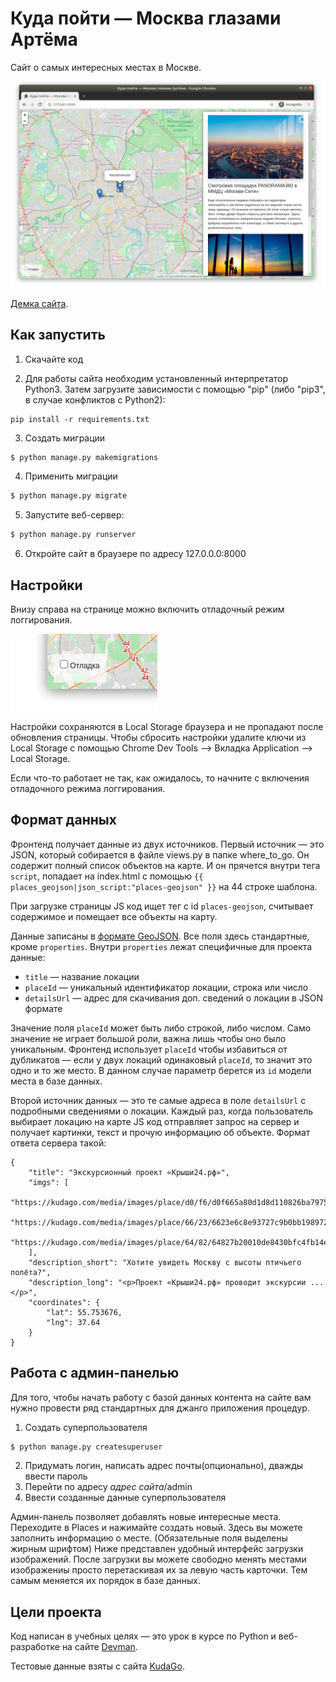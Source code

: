 # Куда пойти — Москва глазами Артёма

Cайт о самых интересных местах в Москве.

![&#x41A;&#x443;&#x434;&#x430; &#x43F;&#x43E;&#x439;&#x442;&#x438;](.gitbook/assets/site.png)

[Демка сайта](https://devmanorg.github.io/where-to-go-frontend/).

## Как запустить

1. Скачайте код

2. Для работы сайта необходим установленный интерпретатор Python3. Затем загрузите зависимости с помощью "pip"
(либо "pip3", в случае конфликтов с Python2):
```
pip install -r requirements.txt
```
3. Создать миграции
```bash
$ python manage.py makemigrations
```
4. Применить миграции
```bash
$ python manage.py migrate
```
5. Запустите веб-сервер:

```bash
$ python manage.py runserver
```

6. Откройте сайт в браузере по адресу 127.0.0.0:8000

## Настройки

Внизу справа на странице можно включить отладочный режим логгирования.

![debug mode](.gitbook/assets/debug-option.png)

Настройки сохраняются в Local Storage браузера и не пропадают после обновления страницы. Чтобы сбросить настройки
удалите ключи из Local Storage с помощью Chrome Dev Tools —&gt; Вкладка Application —&gt; Local Storage.

Если что-то работает не так, как ожидалось, то начните с включения отладочного режима логгирования.

## Формат данных

Фронтенд получает данные из двух источников. Первый источник — это JSON, который собирается в файле views.py в папке
where_to_go. Он содержит полный список объектов на карте. И он прячется внутри тега `script`, попадает на index.html
с помощью `{{ places_geojson|json_script:"places-geojson" }}` на 44 строке шаблона.

При загрузке страницы JS код ищет тег с id `places-geojson`, считывает содержимое и помещает все объекты на карту.

Данные записаны в [формате GeoJSON](https://ru.wikipedia.org/wiki/GeoJSON). Все поля здесь стандартные,
кроме `properties`. Внутри `properties` лежат специфичные для проекта данные:

* `title` — название локации
* `placeId` — уникальный идентификатор локации, строка или число
* `detailsUrl` — адрес для скачивания доп. сведений о локации в JSON формате

Значение поля `placeId` может быть либо строкой, либо числом. Само значение не играет большой роли, важна лишь чтобы
оно было уникальным. Фронтенд использует `placeId` чтобы избавиться от дубликатов — если у двух локаций одинаковый
`placeId`, то значит это одно и то же место. В данном случае параметр берется из `id` модели места в базе данных.

Второй источник данных — это те самые адреса в поле `detailsUrl` c подробными сведениями о локации. Каждый раз, когда
пользователь выбирает локацию на карте JS код отправляет запрос на сервер и получает картинки, текст и прочую
информацию об объекте. Формат ответа сервера такой:

```
{
    "title": "Экскурсионный проект «Крыши24.рф»",
    "imgs": [
        "https://kudago.com/media/images/place/d0/f6/d0f665a80d1d8d110826ba797569df02.jpg",
        "https://kudago.com/media/images/place/66/23/6623e6c8e93727c9b0bb198972d9e9fa.jpg",
        "https://kudago.com/media/images/place/64/82/64827b20010de8430bfc4fb14e786c19.jpg",
    ],
    "description_short": "Хотите увидеть Москву с высоты птичьего полёта?",
    "description_long": "<p>Проект «Крыши24.рф» проводит экскурсии ...</p>",
    "coordinates": {
        "lat": 55.753676,
        "lng": 37.64
    }
}
```

## Работа с админ-панелью

Для того, чтобы начать работу с базой данных контента на сайте вам нужно провести ряд стандартных для джанго
приложения процедур.

1. Создать суперпользователя
```bash
$ python manage.py createsuperuser
```
2. Придумать логин, написать адрес почты(опционально), дважды ввести пароль
3. Перейти по адресу *адрес сайта*/admin
4. Ввести созданные данные суперпользователя

Админ-панель позволяет добавлять новые интересные места. Переходите в Places и нажимайте создать новый.
Здесь вы можете заполнить информацию о месте. (Обязательные поля выделены жирным шрифтом)
Ниже представлен удобный интерфейс загрузки изображений. После загрузки вы можете свободно менять местами изображениы
просто перетаскивая их за левую часть карточки. Тем самым меняется их порядок в базе данных.

## Цели проекта

Код написан в учебных целях — это урок в курсе по Python и веб-разработке на сайте [Devman](https://dvmn.org).

Тестовые данные взяты с сайта [KudaGo](https://kudago.com).

